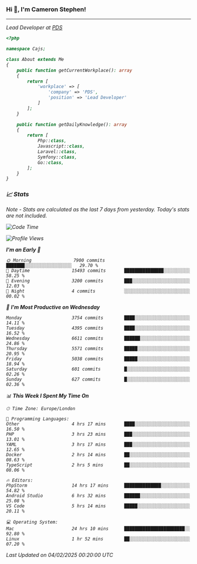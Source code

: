 ### Hi 👋, I'm Cameron Stephen!
<hr>
<p><em>Lead Developer at <a href="https://prindatasolutions.co.uk">PDS</a></p>


```php
<?php

namespace Cajs;

class About extends Me
{
    public function getCurrentWorkplace(): array
    {
        return [
            'workplace' => [
                'company' => 'PDS',
                'position' => 'Lead Developer'
            ]
        ];
    }

    public function getDailyKnowledge(): array
    {
        return [
            Php::class,
            Javascript::class,
            Laravel::class,
            Symfony::class,
            Go::class,
        ];
    }
}
```

### 📈 Stats
<p><em>Note - Stats are calculated as the last 7 days from yesterday. Today's stats are not included.</em></p>


<!--START_SECTION:waka-->
![Code Time](http://img.shields.io/badge/Code%20Time-4%2C256%20hrs%2050%20mins-blue)

![Profile Views](http://img.shields.io/badge/Profile%20Views-0-blue)

**I'm an Early 🐤** 

```text
🌞 Morning                7900 commits        ███████░░░░░░░░░░░░░░░░░░   29.70 % 
🌆 Daytime                15493 commits       ███████████████░░░░░░░░░░   58.25 % 
🌃 Evening                3200 commits        ███░░░░░░░░░░░░░░░░░░░░░░   12.03 % 
🌙 Night                  4 commits           ░░░░░░░░░░░░░░░░░░░░░░░░░   00.02 % 
```
📅 **I'm Most Productive on Wednesday** 

```text
Monday                   3754 commits        ████░░░░░░░░░░░░░░░░░░░░░   14.11 % 
Tuesday                  4395 commits        ████░░░░░░░░░░░░░░░░░░░░░   16.52 % 
Wednesday                6611 commits        ██████░░░░░░░░░░░░░░░░░░░   24.86 % 
Thursday                 5571 commits        █████░░░░░░░░░░░░░░░░░░░░   20.95 % 
Friday                   5038 commits        █████░░░░░░░░░░░░░░░░░░░░   18.94 % 
Saturday                 601 commits         █░░░░░░░░░░░░░░░░░░░░░░░░   02.26 % 
Sunday                   627 commits         █░░░░░░░░░░░░░░░░░░░░░░░░   02.36 % 
```


📊 **This Week I Spent My Time On** 

```text
🕑︎ Time Zone: Europe/London

💬 Programming Languages: 
Other                    4 hrs 17 mins       ████░░░░░░░░░░░░░░░░░░░░░   16.50 % 
PHP                      3 hrs 23 mins       ███░░░░░░░░░░░░░░░░░░░░░░   13.01 % 
YAML                     3 hrs 17 mins       ███░░░░░░░░░░░░░░░░░░░░░░   12.65 % 
Docker                   2 hrs 14 mins       ██░░░░░░░░░░░░░░░░░░░░░░░   08.63 % 
TypeScript               2 hrs 5 mins        ██░░░░░░░░░░░░░░░░░░░░░░░   08.06 % 

🔥 Editors: 
PhpStorm                 14 hrs 17 mins      ██████████████░░░░░░░░░░░   54.82 % 
Android Studio           6 hrs 32 mins       ██████░░░░░░░░░░░░░░░░░░░   25.08 % 
VS Code                  5 hrs 14 mins       █████░░░░░░░░░░░░░░░░░░░░   20.11 % 

💻 Operating System: 
Mac                      24 hrs 10 mins      ███████████████████████░░   92.80 % 
Linux                    1 hr 52 mins        ██░░░░░░░░░░░░░░░░░░░░░░░   07.20 % 
```


 Last Updated on 04/02/2025 00:20:00 UTC
<!--END_SECTION:waka-->
